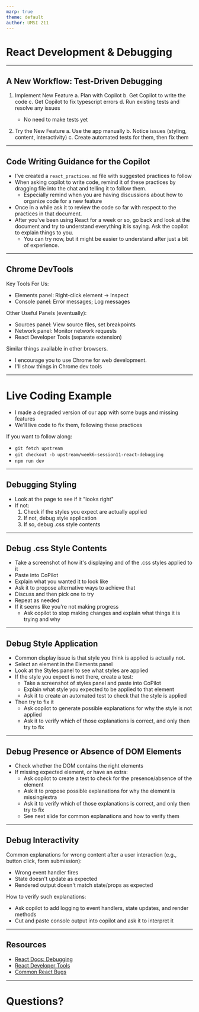 ```yaml
---
marp: true
theme: default
author: UMSI 211
---
```


# React Development & Debugging

---

## A New Workflow: Test-Driven Debugging
1. Implement New Feature
  a. Plan with Copilot
  b. Get Copilot to write the code
  c. Get Copilot to fix typescript errors
  d. Run existing tests and resolve any issues
    -   No need to make tests yet

2. Try the New Feature
  a. Use the app manually
  b. Notice issues (styling, content, interactivity)
  c. Create automated tests for them, then fix them

---

## Code Writing Guidance for the Copilot

- I've created a `react_practices.md` file with suggested practices to follow
- When asking copilot to write code, remind it of these practices by dragging file into the chat and telling it to follow them.
    - Especially remind when you are having discussions about how to organize code for a new feature
- Once in a while ask it to review the code so far with respect to the practices in that document.
- After you've been using React for a week or so, go back and look at the document and try to understand everything it is saying. Ask the copilot to explain things to you.
    - You can try now, but it might be easier to understand after just a bit of experience.

---

## Chrome DevTools

Key Tools For Us:
- Elements panel: Right-click element -> Inspect
- Console panel: Error messages; Log messages

Other Useful Panels (eventually):
- Sources panel: View source files, set breakpoints
- Network panel: Monitor network requests
- React Developer Tools (separate extension)

Similar things available in other browsers. 
- I encourage you to use Chrome for web development.
- I'll show things in Chrome dev tools

---

# Live Coding Example

- I made a degraded version of our app with some bugs and missing features
- We'll live code to fix them, following these practices

If you want to follow along:
- `git fetch upstream`
- `git checkout -b upstream/week6-session11-react-debugging`
- `npm run dev`
 

---
## Debugging Styling

- Look at the page to see if it "looks right"
- If not:
  1. Check if the styles you expect are actually applied
  2. If not, debug style application
  3. If so, debug .css style contents



--- 
## Debug .css Style Contents

- Take a screenshot of how it's displaying and of the .css styles applied to it
- Paste into CoPilot
- Explain what you wanted it to look like
- Ask it to propose alternative ways to achieve that
- Discuss and then pick one to try
- Repeat as needed
- If it seems like you're not making progress
    - Ask copilot to stop making changes and explain what things it is trying and why

---
## Debug Style Application

- Common display issue is that style you think is applied is actually not.
- Select an element in the Elements panel
- Look at the Styles panel to see what styles are applied
- If the style you expect is not there, create a test:
    - Take a screenshot of styles panel and paste into CoPilot
    - Explain what style you expected to be applied to that element
    - Ask it to create an automated test to check that the style is applied
- Then try to fix it
    - Ask copilot to generate possible explanations for why the style is not applied
    - Ask it to verify which of those explanations is correct, and only then try to fix

---

## Debug Presence or Absence of DOM Elements

- Check whether the DOM contains the right elements
- If missing expected element, or have an extra:
  - Ask copilot to create a test to check for the presence/absence of the element
  - Ask it to propose possible explanations for why the element is missing/extra
  - Ask it to verify which of those explanations is correct, and only then try to fix
  - See next slide for common explanations and how to verify them

---

## Debug Interactivity

Common explanations for wrong content after a user interaction (e.g., button click, form submission):
- Wrong event handler fires
- State doesn't update as expected
- Rendered output doesn't match state/props as expected

How to verify such explanations:
- Ask copilot to add logging to event handlers, state updates, and render methods
- Cut and paste console output into copilot and ask it to interpret it


---

## Resources
- [React Docs: Debugging](https://react.dev/learn/debugging)
- [React Developer Tools](https://react.dev/learn/react-developer-tools)
- [Common React Bugs](https://react.dev/learn/common-bugs)

---

# Questions?
